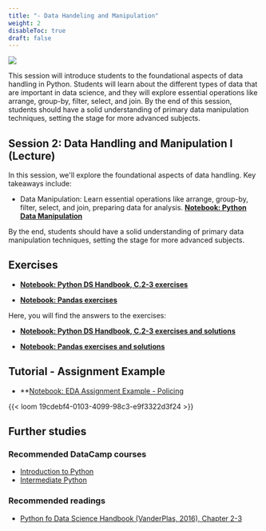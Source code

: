 ```yaml
---
title: "- Data Handeling and Manipulation"
weight: 2
disableToc: true
draft: false
---
```


![](https://raw.githubusercontent.com/aaubs/ds-master/main/media/hearder_goldie_space_2.png)

This session will introduce students to the foundational aspects of data handling in Python. Students will learn about the different types of data that are important in data science, and they will explore essential operations like arrange, group-by, filter, select, and join. By the end of this session, students should have a solid understanding of primary data manipulation techniques, setting the stage for more advanced subjects.

## Session 2: Data Handling and Manipulation I (Lecture)

In this session, we'll explore the foundational aspects of data handling. Key takeaways include:

* Data Manipulation: Learn essential operations like arrange, group-by, filter, select, and join, preparing data for analysis.
**[Notebook: Python Data Manipulation](https://colab.research.google.com/github/aaubs/ds-master/blob/main/courses/ds4b-m1-1-intro/notebooks/s1-manipilation.ipynb)**

By the end, students should have a solid understanding of primary data manipulation techniques, setting the stage for more advanced subjects.

## Exercises


* **[Notebook: Python DS Handbook, C.2-3 exercises](https://colab.research.google.com/github/aaubs/ds-master/blob/main/courses/ds4b-m1-1-intro/notebooks/s1-dshb-ex.ipynb)**

* **[Notebook: Pandas exercises](https://colab.research.google.com/github/aaubs/ds-master/blob/main/notebooks/M1-pandas-exercises.ipynb)**

Here, you will find the answers to the exercises:

* **[Notebook: Python DS Handbook, C.2-3 exercises and solutions](https://colab.research.google.com/github/aaubs/ds-master/blob/main/notebooks/M1-solutions-chapters-2-3.ipynb)**

* **[Notebook: Pandas exercises and solutions](https://colab.research.google.com/github/aaubs/ds-master/blob/main/notebooks/M1-pandas-exercises-solutions.ipynb)**


## Tutorial - Assignment Example

* **[Notebook: EDA Assignment Example - Policing](https://colab.research.google.com/github/aaubs/ds-master/blob/main/notebooks/M1-Policing_EDA_rev23.ipynb)

{{< loom 19cdebf4-0103-4099-98c3-e9f3322d3f24 >}}


<!---
* [Python DS Handbook, C.2-3 answers](https://colab.research.google.com/github/aaubs/ds-master/blob/main/courses/ds4b-m1-1-intro/notebooks/s1-dshb-answers.ipynb)
--->

## Further studies

### Recommended DataCamp courses
* [Introduction to Python](https://app.datacamp.com/learn/courses/intro-to-python-for-data-science)
* [Intermediate Python](https://app.datacamp.com/learn/courses/intermediate-python)

### Recommended readings
* [Python fo Data Science Handbook (VanderPlas, 2016), Chapter 2-3](https://jakevdp.github.io/PythonDataScienceHandbook/)









